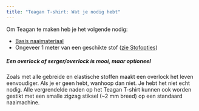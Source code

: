 ```yaml
---
title: "Teagan T-shirt: Wat je nodig hebt"
---
```


Om Teagan te maken heb je het volgende nodig:

- [Basis naaimateriaal](/docs/sewing/basic-sewing-supplies)
- Ongeveer 1 meter van een geschikte stof ([zie Stofopties](/docs/patterns/teagan/fabric))

<Note>

##### Een overlock of serger/overlock is mooi, maar optioneel

Zoals met alle gebreide en elastische stoffen maakt een overlock het leven eenvoudiger.
Als je er geen hebt, wanhoop dan niet. Je hebt het niet echt nodig. Alle vergrendelde naden op het Teagan T-shirt kunnen ook worden gestikt met een smalle zigzag stiksel (~2 mm breed) op een standaard naaimachine.

</Note>
